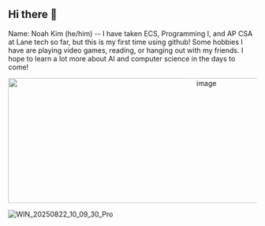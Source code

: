 ## Hi there 👋
Name: Noah Kim (he/him) -- 
I have taken ECS, Programming I, and AP CSA at Lane tech so far, but this is my first time using github! Some hobbies I have are playing video games, reading, or hanging out with my friends. I hope to learn a lot more about AI and computer science in the days to come!

<p align="center">
  <img width="788" height="254" alt="image" src="https://github.com/user-attachments/assets/1b68bb0e-588d-4e20-8954-b5ffd4ff73a3" />
</p>

![WIN_20250822_10_09_30_Pro](https://github.com/user-attachments/assets/f4fc0308-6249-49e3-8b23-436b1ead0ee5)



<!--
**NoahK101424/NoahK101424** is a ✨ _special_ ✨ repository because its `README.md` (this file) appears on your GitHub profile.

Here are some ideas to get you started:

- 🔭 I’m currently working on ...
- 🌱 I’m currently learning ...
- 👯 I’m looking to collaborate on ...
- 🤔 I’m looking for help with ...
- 💬 Ask me about ...
- 📫 How to reach me: ...
- 😄 Pronouns: ...
- ⚡ Fun fact: ...
-->
